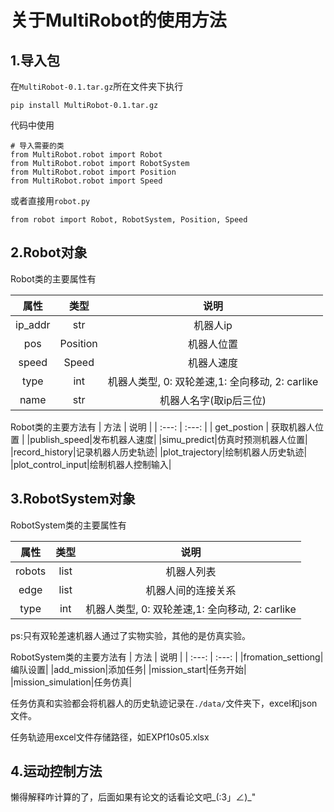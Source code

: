 # 关于MultiRobot的使用方法
## 1.导入包

在```MultiRobot-0.1.tar.gz```所在文件夹下执行
```
pip install MultiRobot-0.1.tar.gz
```
代码中使用
```
# 导入需要的类
from MultiRobot.robot import Robot 
from MultiRobot.robot import RobotSystem 
from MultiRobot.robot import Position 
from MultiRobot.robot import Speed 
```
或者直接用```robot.py```
```
from robot import Robot, RobotSystem, Position, Speed
```

## 2.Robot对象
Robot类的主要属性有

| 属性 | 类型 | 说明 |
| :---: | :---: | :---: |
| ip_addr | str | 机器人ip |
| pos | Position | 机器人位置 |
| speed | Speed | 机器人速度 |
|type|int|机器人类型, 0: 双轮差速,1: 全向移动, 2: carlike|
|name|str|机器人名字(取ip后三位)|

Robot类的主要方法有
| 方法 | 说明 |
| :---: | :---: |
| get_postion | 获取机器人位置 |
|publish_speed|发布机器人速度|
|simu_predict|仿真时预测机器人位置|
|record_history|记录机器人历史轨迹|
|plot_trajectory|绘制机器人历史轨迹|
|plot_control_input|绘制机器人控制输入|

## 3.RobotSystem对象
RobotSystem类的主要属性有

| 属性 | 类型 | 说明 |
| :---: | :---: | :---: |
| robots | list | 机器人列表 |
|edge|list|机器人间的连接关系|
|type|int|机器人类型, 0: 双轮差速,1: 全向移动, 2: carlike|

ps:只有双轮差速机器人通过了实物实验，其他的是仿真实验。

RobotSystem类的主要方法有
| 方法 | 说明 |
| :---: | :---: |
|fromation_settiong|编队设置|
|add_mission|添加任务|
|mission_start|任务开始|
|mission_simulation|任务仿真|

任务仿真和实验都会将机器人的历史轨迹记录在```./data/```文件夹下，excel和json文件。

任务轨迹用excel文件存储路径，如EXPf10s05.xlsx

## 4.运动控制方法
懒得解释咋计算的了，后面如果有论文的话看论文吧_(:3」∠)_"

